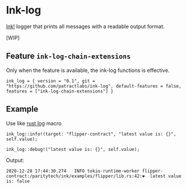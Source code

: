 # Ink-log 
[Ink!](https://github.com/paritytech/ink) logger that prints all messages with a readable output format.

[WIP]

## Feature `ink-log-chain-extensions`
Only when the feature is available, the ink-log functions is effective.
```
ink_log = { version = "0.1", git = "https://github.com/patractlabs/ink-log", default-features = false, features = ["ink-log-chain-extensions"] }
```

## Example

Use like [rust log](https://github.com/rust-lang/log) macro
```
ink_log::info!(target: "flipper-contract", "latest value is: {}", self.value);

ink_log::debug!("latest value is: {}", self.value);
```

Output:
```
2020-12-28 17:44:30.274   INFO tokio-runtime-worker flipper-contract:/paritytech/ink/examples/flipper/lib.rs:42:❤️  latest value is: false
```
